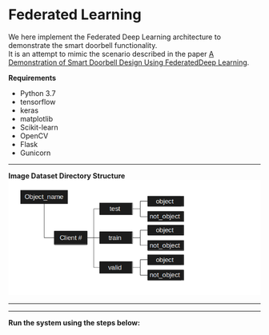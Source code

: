 # Federated Learning
We here implement the Federated Deep Learning architecture to demonstrate the smart doorbell functionality.  
   It is an attempt to mimic the scenario described in the paper [A Demonstration of Smart Doorbell Design Using FederatedDeep Learning](https://arxiv.org/pdf/2010.09687.pdf).  
   
   **Requirements**
   * Python 3.7
   * tensorflow
   * keras
   * matplotlib
   * Scikit-learn
   * OpenCV
   * Flask
   * Gunicorn
   
   ***
   
   **Image Dataset Directory Structure**
   ![Dataset directory structure](https://github.com/ResearchTrio/federatedlearning/blob/main/dataset_directory1.png)
   ***
   ---
   
   **Run the system using the steps below:**
   

   
